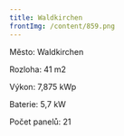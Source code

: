 ```yaml
---
title: Waldkirchen
frontImg: /content/859.png
---
```

Město: Waldkirchen

Rozloha: 41 m2

Výkon: 7,875 kWp 

Baterie: 5,7 kW

Počet panelů: 21